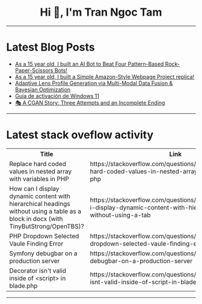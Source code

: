 <h1 align="center">Hi 👋, I'm Tran Ngoc Tam</h1>

---

# Latest Blog Posts 
<!-- BLOG-POST-LIST:START -->
- [As a 15 year old, I built an AI Bot to Beat Four Pattern-Based Rock-Paper-Scissors Bots!](https://dev.to/prajwal_m_3fa9dda58483e91/as-a-15-year-old-i-built-an-ai-bot-to-beat-four-pattern-based-rock-paper-scissors-bots-1fdn)
- [As a 15 year old, I built a Simple Amazon-Style Webpage Project replica!](https://dev.to/prajwal_m_3fa9dda58483e91/as-a-15-year-old-i-built-a-simple-amazon-style-webpage-project-replica-1m26)
- [Adaptive Lens Profile Generation via Multi-Modal Data Fusion &amp; Bayesian Optimization](https://dev.to/freederia-research/adaptive-lens-profile-generation-via-multi-modal-data-fusion-bayesian-optimization-39d3)
- [Guía de activación de Windows 11](https://dev.to/pcsupport/guia-de-activacion-de-windows-11-592p)
- [🎭 A CGAN Story: Three Attempts and an Incomplete Ending](https://dev.to/ertugrulmutlu/a-cgan-story-three-attempts-and-an-incomplete-ending-2a1b)
<!-- BLOG-POST-LIST:END -->

---

# Latest stack oveflow activity
<table>
  <tr><th>Title</th><th>Link</th></tr>
  <!-- STACKOVERFLOW:START --><tr><td>Replace hard coded values in nested array with variables in PHP</td><td>https://stackoverflow.com/questions/79729895/replace-hard-coded-values-in-nested-array-with-variables-in-php</td></tr><tr><td>How can I display dynamic content with hierarchical headings without using a table as a block in docx &lpar;with TinyButStrong/OpenTBS&rpar;?</td><td>https://stackoverflow.com/questions/79729574/how-can-i-display-dynamic-content-with-hierarchical-headings-without-using-a-tab</td></tr><tr><td>PHP Dropdown Selected Vaule Finding Error</td><td>https://stackoverflow.com/questions/79729523/php-dropdown-selected-vaule-finding-error</td></tr><tr><td>Symfony debugbar on a production server</td><td>https://stackoverflow.com/questions/79729485/symfony-debugbar-on-a-production-server</td></tr><tr><td>Decorator isn&#39;t valid inside of &lt;script&gt; in blade.php</td><td>https://stackoverflow.com/questions/79729396/decorator-isnt-valid-inside-of-script-in-blade-php</td></tr><!-- STACKOVERFLOW:END -->
</table>

---


